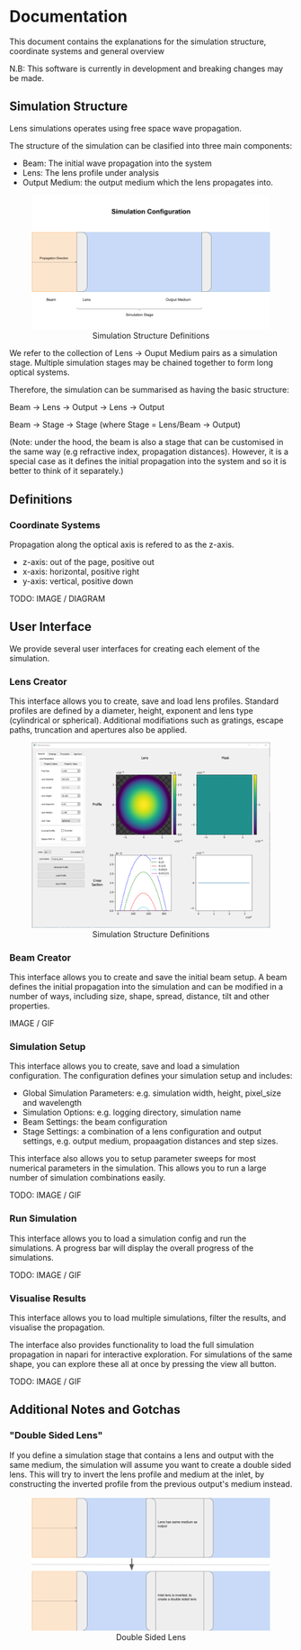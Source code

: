 # Documentation

This document contains the explanations for the simulation structure, coordinate systems and general overview

N.B: This software is currently in development and breaking changes may be made.

## Simulation Structure
Lens simulations operates using free space wave propagation.

The structure of the simulation can be clasified into three main components:
- Beam: The initial wave propagation into the system
- Lens: The lens profile under analysis 
- Output Medium: the output medium which the lens propagates into. 

<figure>
  <img
  src="doc/img/sim_config.png"
  alt="Simulation Structure Definitions">
  <figcaption style="text-align:center">Simulation Structure Definitions</figcaption>
</figure>


We refer to the collection of Lens -> Ouput Medium pairs as a simulation stage. Multiple simulation stages may be chained together to form long optical systems. 

Therefore, the simulation can be summarised as having the basic structure:

Beam -> Lens -> Output -> Lens -> Output

Beam -> Stage -> Stage (where Stage = Lens/Beam -> Output)

(Note: under the hood, the beam is also a stage that can be customised in the same way (e.g refractive index, propagation distances). However, it is a special case as it defines the initial propagation into the system and so it is better to think of it separately.)

## Definitions

### Coordinate Systems
Propagation along the optical axis is refered to as the z-axis. 

- z-axis: out of the page, positive out
- x-axis: horizontal, positive right
- y-axis: vertical, positive down

TODO: IMAGE / DIAGRAM

## User Interface
We provide several user interfaces for creating each element of the simulation.

### Lens Creator
This interface allows you to create, save and load lens profiles. Standard profiles are defined by a diameter, height, exponent and lens type (cylindrical or spherical). Additional modifiations such as gratings, escape paths, truncation and apertures also be applied.

<figure>
  <img
  src="doc/img/tutorial_lens.png"
  alt="Simulation Structure Definitions">
  <figcaption style="text-align:center">Simulation Structure Definitions</figcaption>
</figure>

### Beam Creator
This interface allows you to create and save the initial beam setup. A beam defines the initial propagation into the simulation and can be modified in a number of ways, including size, shape, spread, distance, tilt and other properties.

IMAGE / GIF

### Simulation Setup
This interface allows you to create, save and load a simulation configuration. The configuration defines your simulation setup and includes:
- Global Simulation Parameters: e.g. simulation width, height, pixel_size and wavelength
- Simulation Options: e.g. logging directory, simulation name
- Beam Settings: the beam configuration
- Stage Settings: a combination of a lens configuration and output settings, e.g. output medium, propaagation distances and step sizes. 

This interface also allows you to setup parameter sweeps for most numerical parameters in the simulation. This allows you to run a large number of simulation combinations easily.

TODO: IMAGE / GIF


### Run Simulation
This interface allows you to load a simulation config and run the simulations. A progress bar will display the overall progress of the simulations.

TODO: IMAGE / GIF


### Visualise Results
This interface allows you to load multiple simulations, filter the results, and visualise the propagation. 

The interface also provides functionality to load the full simulation propagation in napari for interactive exploration. For simulations of the same shape, you can explore these all at once by pressing the view all button. 

TODO: IMAGE / GIF



## Additional Notes and Gotchas

### "Double Sided Lens"
If you define a simulation stage that contains a lens and output with the same medium, the simulation will assume you want to create a double sided lens. This will try to invert the lens profile and medium at the inlet, by constructing the inverted profile from the previous output's medium instead. 

<figure>
  <img
  src="doc/img/invert_lens.png"
  alt="Double Sided Lens">
  <figcaption style="text-align:center">Double Sided Lens</figcaption>
</figure>
